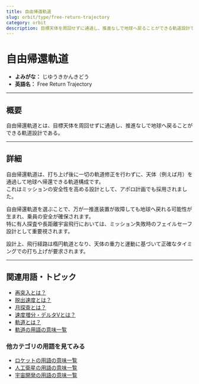 ```yaml
---
title: 自由帰還軌道
slug: orbit/type/free-return-trajectory
category: orbit
description: 目標天体を周回せずに通過し、推進なしで地球へ戻ることができる軌道設計である自由帰還軌道の意味・定義・内容について解説します。  
---
```


# 自由帰還軌道

- **よみがな：** じゆうきかんきどう  
- **英語名：** Free Return Trajectory  

---

## 概要

自由帰還軌道とは、目標天体を周回せずに通過し、推進なしで地球へ戻ることができる軌道設計である。  

---

## 詳細

自由帰還軌道は、打ち上げ後に一切の軌道修正を行わずに、天体（例えば月）を通過して地球へ帰還できる軌道構成です。  
これはミッションの安全性を高める設計として、アポロ計画でも採用されました。  

自由帰還軌道を選ぶことで、万が一推進装置が故障しても地球へ戻れる可能性が生まれ、乗員の安全が確保されます。  
特に有人探査や長距離宇宙飛行においては、ミッション失敗時のフェイルセーフ設計として重要視されます。  

設計上、飛行経路は楕円軌道となり、天体の重力と運動に基づいて正確なタイミングでの打ち上げが要求されます。  

---

## 関連用語・トピック

- [再突入とは？](/explorer/technology/reentry)
- [脱出速度とは？](/orbit/mechanics/escape-velocity)
- [月探査とは？](/explorer/type/moon-probe)
- [速度増分・デルタVとは？](/orbit/mechanics/delta-v-budget)
- [軌道とは？](/orbit/orbit)
- [軌道の用語の意味一覧](/category/orbit)

### 他カテゴリの用語を見てみる
- [ロケットの用語の意味一覧](/category/rocket)
- [人工衛星の用語の意味一覧](/category/satellite)
- [宇宙開発の用語の意味一覧](/category/glossary)